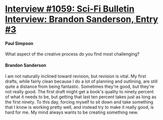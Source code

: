 # [Interview #1059: Sci-Fi Bulletin Interview: Brandon Sanderson, Entry #3](https://www.theoryland.com/intvmain.php?i=1059#3)

#### Paul Simpson

What aspect of the creative process do you find most challenging?

#### Brandon Sanderson

I am not naturally inclined toward revision, but revision is vital. My first drafts, while fairly clean because I do a lot of planning and outlining, are still quite a distance from being fantastic. Sometimes they're good, but they're not really good. The first draft might get a book's quality to ninety percent of what it needs to be, but getting that last ten percent takes just as long as the first ninety. To this day, forcing myself to sit down and take something that I know is working pretty well, and instead try to make it really good, is hard for me. My mind always wants to be creating something new.

